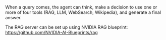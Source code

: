 When a query comes, the agent can think, make a decision to use one or more of four tools (RAG, LLM, WebSearch, Wikipedia), and generate a final answer.

The RAG server can be set up using NVIDIA RAG blueprint: https://github.com/NVIDIA-AI-Blueprints/rag



